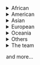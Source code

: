 <details>
  <summary>African</summary>

  - <ctr-i country="MG" forum="ur_sc4_guy"/>

  - <ctr-i country="NG" name="Danzk"/>
</details>

<details>
  <summary>American</summary>

  - <ctr-i country="AR" name="FacferC"/>
  - <ctr-i country="AR" name="Johnswallow"/>
  - <ctr-i country="AR" name="RopaSucia"/>

  - <ctr-i country="BR" name="Adrian beskow"/>
  - <ctr-i country="BR" name="Bernando brandao"/>
  - <ctr-i country="BR" name="Carllao da massa"/>
  - <ctr-i country="BR" name="Matheus dan784"/>
  - <ctr-i country="BR" name="Philip dougkatz"/>
  - <ctr-i country="BR" name="Pixelbit"/>
  - <ctr-i country="BR" name="SirJollyan"/>
  - <ctr-i country="BR" name="TheRangerGS"/>
  - <ctr-i country="BR" name="Thiago"/>

  - <ctr-i country="CU" name="Alejo"/>

  - <ctr-i country="MX" name="CaosClave"/>
  - <ctr-i country="MX" name="Mg3094066"/>
  - <ctr-i country="MX" name="Sergio2203"/>

  - <ctr-i country="US" name="AngelPanda"/>
  - <ctr-i country="US" name="Evan Wheeler" forum="Edubbs15"/>
  - <ctr-i country="US" name="Kingtut101" forum="KINGTUT10101"/>
  - <ctr-i country="US" forum="RayXP"/>

  - <ctr-i country="VE" name="ArturoJ" forum="ArthurJ22"/>
</details>

<details>
  <summary>Asian</summary>

  - <ctr-i country="BD" name="Strycedar"/>

  - <ctr-i country="CN" name="Annsss"/>
  - <ctr-i country="CN" name="Linger"/>
  - <ctr-i country="CN" name="Maximum"/>
  - <ctr-i country="CN" name="NSGSEI"/>
  - <ctr-i country="CN" name="Patchouli k."/>
  - <ctr-i country="CN" name="Ripple"/>
  - <ctr-i country="CN" name="Snowballs"/>

  - <ctr-i country="HK" name="Kevin hung"/>

  - <ctr-i country="IN" name="Kal_433"/>
  - <ctr-i country="IN" name="Kushagra"/>
  - <ctr-i country="IN" name="Sou"/>

  - <ctr-i country="ID" name="Arif"/>
  - <ctr-i country="ID" name="Finn"/>
  - <ctr-i country="ID" name="Chippy/Fitamint"/>
  - <ctr-i country="ID" forum="ian`"/>
  - <ctr-i country="ID" name="Iborrobi"/>
  - <ctr-i country="ID" name="Lukas"/>
  - <ctr-i country="ID" name="Matthewfilbert"/>
  - <ctr-i country="ID" name="Platipoes"/>
  - <ctr-i country="ID" name="Rahmanma"/>
  - <ctr-i country="ID" forum="Stepanhie"/>
  - <ctr-i country="ID" name="Streeet"/>
  - <ctr-i country="ID" forum="Yakka"/>
  - <ctr-i country="ID" name="Zaroon" forum="Zaaron"/>

  - <ctr-i country="JP" name="Kai"/>
  - <ctr-i country="JP" name="Kyoshimine"/>
  - <ctr-i country="JP" name="Nnkkooo"/>

  - <ctr-i country="MY" name="Ahmad nur aizat"/>
  - <ctr-i country="MY" name="Cesareborgia"/>
  - <ctr-i country="MY" name="Penanglion"/>

  - <ctr-i country="PK" name="Dawood"/>

  - <ctr-i country="PH" name="Admiralcarl"/>
  - <ctr-i country="PH" name="Burgerham"/>
  - <ctr-i country="PH" name="Chrisyu"/>
  - <ctr-i country="PH" name="Coldbullet"/>
  - <ctr-i country="PH" name="Desolan"/>
  - <ctr-i country="PH" forum="Fennekin"/>
  - <ctr-i country="PH" forum="Hadestia"/>
  - <ctr-i country="PH" forum="Lakan haraya"/>
  - <ctr-i country="PH" name="LSC" forum="TheOfficialLSC"/>
  - <ctr-i country="PH" name="Marahuyo"/>
  - <ctr-i country="PH" name="Marco Handres (Marcato)" forum="Marco Handres"/>
  - <ctr-i country="PH" name="MayorRascalov"/>
  - <ctr-i country="PH" name="Michaelbello"/>
  - <ctr-i country="PH" name="Player"/>
  - <ctr-i country="PH" name="Tochitto"/>
  - <ctr-i country="PH" name="Wcs"/>
  - <ctr-i country="PH" name="Zexus"/>

  - <ctr-i country="KR" name="царская колесницa"/>
  - <ctr-i country="KR" name="Choggoba"/>
  - <ctr-i country="KR" name="Dekuz"/>
  - <ctr-i country="KR" name="Hihihihi"/>
  - <ctr-i country="KR" name="Msgmsgmsg"/>
  - <ctr-i country="KR" name="Mun08"/>
  - <ctr-i country="KR" name="Naessin"/>
  - <ctr-i country="KR" forum="Pederont"/>
  - <ctr-i country="KR" name="Ssiat"/>
  - <ctr-i country="KR" forum="Ssss"/>

  - <ctr-i country="TH" forum="Leopolis"/>

  - <ctr-i country="TR" name="Borbor"/>
  - <ctr-i country="TR" name="Pounkiller"/>
  - <ctr-i country="TR" name="yusuf8a684c"/>

  - <ctr-i country="VN" name="Anhkatori" forum="anhkatori2"/>
  - <ctr-i country="VN" forum="Bevise"/>
  - <ctr-i country="VN" name="Kmr" forum="KMr06"/>
  - <ctr-i country="VN" name="Shirushiko"/>
  - <ctr-i country="VN" name="The Leaf" forum="TheLeaf2805"/>
</details>

<details>
  <summary>European</summary>

  - <ctr-i country="AT" name="Saintkyrill"/>

  - <ctr-i country="FR" forum="_RockFort_"/>
  - <ctr-i country="FR" forum="THEMAX"/>
  - <ctr-i country="FR" forum="Xina"/>

  - <ctr-i country="DE" name="Kein"/>
  - <ctr-i country="DE" forum="Kekman"/>
  - <ctr-i country="DE" forum="Lobby"/>
  - <ctr-i country="DE" forum="mdk_813"/>

  - <ctr-i country="HU" name="Ttownlover"/>

  - <ctr-i country="IT" name="Galliano M"/>

  - <ctr-i country="LT" forum="JustAnyone"/>
  - <ctr-i country="LT" forum="The26"/>

  - <ctr-i country="NL" name="A dutch guy"/>
  - <ctr-i country="NL" forum="Erksmit"/>
  - <ctr-i country="NL" forum="Josh"/>
  - <ctr-i country="NL" name="Qman02"/>

  - <ctr-i country="PL" forum="Kulche"/>

  - <ctr-i country="RU" name="Arangsit"/>
  - <ctr-i country="RU" name="Kartofun"/>
  - <ctr-i country="RU" forum="Simon142"/>
  - <ctr-i country="RU" name="Wikipeder"/>
  - <ctr-i country="RU" name="Vönark"/>

  - <ctr-i country="ES" name="Flakes"/>
  - <ctr-i country="ES" forum="Montemarino"/>

  - <ctr-i country="UA" name="former member"/>
  - <ctr-i country="UA" name="Österschmirtz"/>

  - <ctr-i country="GB" name="Imran M"/>
  - <ctr-i country="GB" name="LondonCuz" forum="Londoncuz II"/>

  - <ctr-i name="Gloria Victs" forum="TheGabriel3556"/>
</details>

<details>
  <summary>Oceania</summary>

  - <ctr-i country="FJ" forum="Pinetoken"/>
</details>

<details>
  <summary>Others</summary>

  - <ctr-i forum="1Code"/>
  - <ctr-i name="Bunny &#128007;" forum="PBbunnypower"/>
</details>

<details>
  <summary>The team</summary>

  - <ctr-i country="BR" name="APBR team"/>
  - <ctr-i country="CN" name="TCPS Team"/>
  - <ctr-i country="PH" name="T.Phil Council"/>
  - <ctr-i country="KR" name="Kpm team"/>
  - <ctr-i country="TR" name="Turk Plug"/>
</details>

and more...